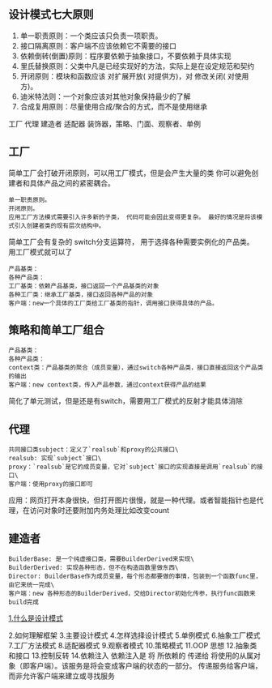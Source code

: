 ## 设计模式七大原则
1) 单一职责原则：一个类应该只负责一项职责。
2) 接口隔离原则：客户端不应该依赖它不需要的接口
3) 依赖倒转(倒置)原则：程序要依赖于抽象接口，不要依赖于具体实现
4) 里氏替换原则：父类中凡是已经实现好的方法，实际上是在设定规范和契约
5) 开闭原则：模块和函数应该 对扩展开放( 对提供方)，对 修改关闭( 对使用方)。
6) 迪米特法则：一个对象应该对其他对象保持最少的了解
7) 合成复用原则：尽量使用合成/聚合的方式，而不是使用继承

工厂 代理 建造者 适配器 装饰器，策略、门面、观察者、单例

## 工厂
简单工厂会打破开闭原则，可以用工厂模式，但是会产生大量的类
你可以避免创建者和具体产品之间的紧密耦合。

    单一职责原则。
    开闭原则。 
    应用工厂方法模式需要引入许多新的子类， 代码可能会因此变得更复杂。 最好的情况是将该模式引入创建者类的现有层次结构中。

简单工厂会有复杂的 switch分支运算符， 用于选择各种需要实例化的产品类。 \
用工厂模式就可以了

    产品基类：
    各种产品类：
    工厂基类：依赖产品基类，接口返回一个产品基类的对象
    各种工厂类：继承工厂基类，接口返回各种产品的对象
    客户端：new一个具体的工厂类给工厂基类的指针，调用接口获得具体的产品。

## 策略和简单工厂组合
    产品基类：
    各种产品类：
    context类：产品基类的聚合（成员变量），通过switch各种产品类，接口直接返回这个产品类的输出
    客户端：new context类，传入产品参数，通过context获得产品的结果
简化了单元测试，但是还是有switch，需要用工厂模式的反射才能具体消除

## 代理
    共同接口类subject：定义了`realsub`和proxy的公共接口\
    realsub: 实现`subject`接口\
    proxy：`realsub`是它的成员变量，它对`subject`接口的实现直接是调用`realsub`的接口\
    客户端：使用proxy的接口即可

应用：网页打开本身很快，但打开图片很慢，就是一种代理。或者智能指针也是代理，在访问对象时还要附加内务处理比如改变count

## 建造者
    BuilderBase: 是一个纯虚接口类，需要BuilderDerived来实现\
    BuilderDerived: 实现各种形态，但不在构造函数里做东西\
    Director: BuilderBase作为成员变量，每个形态都要做的事情，包装到一个函数func里，由它来统一完成\
    客户端：new 各种形态的BuilderDerived，交给Director初始化传参，执行func函数来build完成

[1.什么是设计模式](https://github.com/colinlet/PHP-Interview-QA/blob/master/docs/09.%E8%AE%BE%E8%AE%A1%E6%A8%A1%E5%BC%8F/QA.md)

2.如何理解框架
3.主要设计模式
4.怎样选择设计模式
5.单例模式
6.抽象工厂模式
7.工厂方法模式
8.适配器模式
9.观察者模式
10.策略模式
11.OOP 思想
12.抽象类和接口
13.控制反转
14.依赖注入
依赖注入是 将 所依赖的 传递给 将使用的从属对象（即客户端）。该服务是将会变成客户端的状态的一部分。 传递服务给客户端，而非允许客户端来建立或寻找服务
